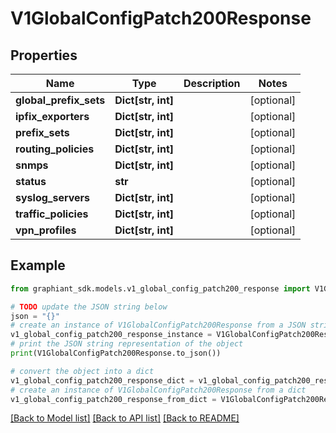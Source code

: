 # V1GlobalConfigPatch200Response


## Properties

Name | Type | Description | Notes
------------ | ------------- | ------------- | -------------
**global_prefix_sets** | **Dict[str, int]** |  | [optional] 
**ipfix_exporters** | **Dict[str, int]** |  | [optional] 
**prefix_sets** | **Dict[str, int]** |  | [optional] 
**routing_policies** | **Dict[str, int]** |  | [optional] 
**snmps** | **Dict[str, int]** |  | [optional] 
**status** | **str** |  | [optional] 
**syslog_servers** | **Dict[str, int]** |  | [optional] 
**traffic_policies** | **Dict[str, int]** |  | [optional] 
**vpn_profiles** | **Dict[str, int]** |  | [optional] 

## Example

```python
from graphiant_sdk.models.v1_global_config_patch200_response import V1GlobalConfigPatch200Response

# TODO update the JSON string below
json = "{}"
# create an instance of V1GlobalConfigPatch200Response from a JSON string
v1_global_config_patch200_response_instance = V1GlobalConfigPatch200Response.from_json(json)
# print the JSON string representation of the object
print(V1GlobalConfigPatch200Response.to_json())

# convert the object into a dict
v1_global_config_patch200_response_dict = v1_global_config_patch200_response_instance.to_dict()
# create an instance of V1GlobalConfigPatch200Response from a dict
v1_global_config_patch200_response_from_dict = V1GlobalConfigPatch200Response.from_dict(v1_global_config_patch200_response_dict)
```
[[Back to Model list]](../README.md#documentation-for-models) [[Back to API list]](../README.md#documentation-for-api-endpoints) [[Back to README]](../README.md)


